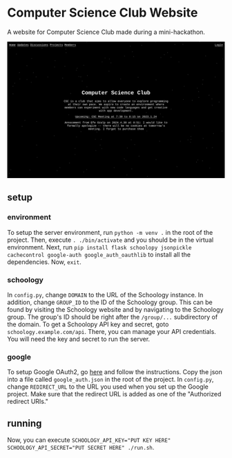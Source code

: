 # Computer Science Club Website

A website for Computer Science Club made during a mini-hackathon.

![home page](./assets/home.png)

## setup

### environment

To setup the server environment, run `python -m venv .` in the root of the project. Then, execute `. ./bin/activate` and you should be in the virtual environment. Next, run `pip install flask schoolopy jsonpickle cachecontrol google-auth google_auth_oauthlib` to install all the dependencies. Now, `exit`.

### schoology

In `config.py`, change `DOMAIN` to the URL of the Schoology instance. In addition, change `GROUP_ID` to the ID of the Schoology group. This can be found by visiting the Schoology website and by navigating to the Schoology group. The group's ID should be right after the `/group/...` subdirectory of the domain. To get a Schoolopy API key and secret, goto `schoology.example.com/api`. There, you can manage your API credentials. You will need the key and secret to run the server.

### google

To setup Google OAuth2, go [here](https://developers.google.com/identity/oauth2/web/guides/get-google-api-clientid) and follow the instructions. Copy the json into a file called `google_auth.json` in the root of the project. In `config.py`, change `REDIRECT_URL` to the URL you used when you set up the Google project. Make sure that the redirect URL is added as one of the "Authorized redirect URIs."

## running

Now, you can execute `SCHOOLOGY_API_KEY="PUT KEY HERE" SCHOOLOGY_API_SECRET="PUT SECRET HERE" ./run.sh`.
